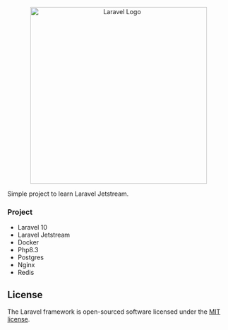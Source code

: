 <p align="center"><a href="https://laravel.com" target="_blank"><img src="https://raw.githubusercontent.com/laravel/art/master/logo-lockup/5%20SVG/2%20CMYK/1%20Full%20Color/laravel-logolockup-cmyk-red.svg" width="400" alt="Laravel Logo"></a></p>


Simple project to learn Laravel Jetstream.


### Project

- Laravel 10
- Laravel Jetstream
- Docker
- Php8.3
- Postgres
- Nginx
- Redis

## License

The Laravel framework is open-sourced software licensed under the [MIT license](https://opensource.org/licenses/MIT).
